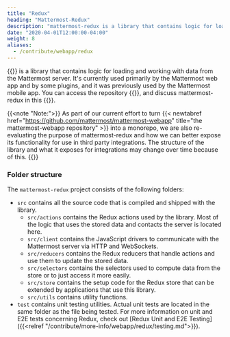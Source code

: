 ```yaml
---
title: "Redux"
heading: "Mattermost-Redux"
description: "mattermost-redux is a library that contains logic for loading and working with data from the Mattermost server."
date: "2020-04-01T12:00:00-04:00"
weight: 8
aliases:
  - /contribute/webapp/redux
---
```


{{<newtabref href="https://github.com/mattermost/mattermost-webapp/tree/master/packages/mattermost-redux" title="mattermost-redux" >}} is a library that contains logic for loading and working with data from the Mattermost server. It's currently used primarily by the Mattermost web app and by some plugins, and it was previously used by the Mattermost mobile app. You can access the repository {{<newtabref href="https://github.com/mattermost/mattermost-webapp/tree/master/packages/mattermost-redux" title="here">}}, and discuss mattermost-redux in this {{<newtabref href="https://community.mattermost.com/core/channels/redux" title="Mattermost community channel">}}.

{{<note "Note:">}}
As part of our current effort to turn {{< newtabref href="https://github.com/mattermost/mattermost-webapp" title="the mattermost-webapp repository" >}} into a monorepo, we are also re-evaluating the purpose of mattermost-redux and how we can better expose its functionality for use in third party integrations. The structure of the library and what it exposes for integrations may change over time because of this.
{{</note>}}

### Folder structure

The `mattermost-redux` project consists of the following folders:

- `src` contains all the source code that is compiled and shipped with the library.
    - `src/actions` contains the Redux actions used by the library. Most of the logic that uses the stored data and contacts the server is located here.
    - `src/client` contains the JavaScript drivers to communicate with the Mattermost server via HTTP and WebSockets.
    - `src/reducers` contains the Redux reducers that handle actions and use them to update the stored data.
    - `src/selectors` contains the selectors used to compute data from the store or to just access it more easily.
    - `src/store` contains the setup code for the Redux store that can be extended by applications that use this library.
    - `src/utils` contains utility functions.
- `test` contains unit testing utilities. Actual unit tests are located in the same folder as the file being tested. For more information on unit and E2E tests concerning Redux, check out [Redux Unit and E2E Testing]({{<relref "/contribute/more-info/webapp/redux/testing.md">}}).
